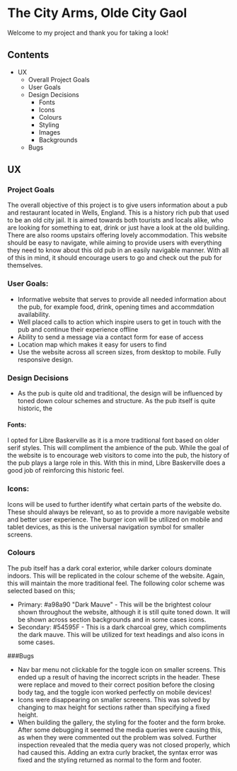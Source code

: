 # The City Arms, Olde City Gaol 

Welcome to my project and thank you for taking a look! 

## Contents

* UX 
    * Overall Project Goals
    * User Goals
    * Design Decisions
        * Fonts 
        * Icons 
        * Colours
        * Styling 
        * Images 
        * Backgrounds 
    * Bugs 
    
    

## UX 
### Project Goals 

The overall objective of this project is to give users information about a pub and restaurant located in Wells, England. This is a history rich pub that used to be an old city jail. 
It is aimed towards both tourists and locals alike, who are looking for something to eat, drink or just have a look at the old building. There are also rooms upstairs offering 
lovely accommodation. This website should be easy to navigate, while aiming to provide users with everything they need to know about this old pub in an easily
navigable manner. With all of this in mind, it should encourage users to go and check out the pub for themselves. 

### User Goals:
* Informative website that serves to provide all needed information about the pub, for example food, drink, opening times and accommdation availability.
* Well placed calls to action which inspire users to get in touch with the pub and continue their experience offline
* Ability to send a message via a contact form for ease of access
* Location map which makes it easy for users to find
* Use the website across all screen sizes, from desktop to mobile. Fully responsive design.

### Design Decisions
* As the pub is quite old and traditional, the design will be influenced by toned down colour schemes and structure. As the pub itself is quite historic, the   

#### Fonts: 
I opted for Libre Baskerville as it is a more traditional font based on older serif styles. This will compliment the ambience of the pub. While the goal of the website is to encourage
web visitors to come into the pub, the history of the pub plays a large role in this. With this in mind, Libre Baskerville does a good job of reinforcing this historic feel. 

### Icons:
Icons will be used to further identify what certain parts of the website do. These should always be relevant, so as to provide a more navigable website and better user experience. The
burger icon will be utilized on mobile and tablet devices, as this is the universal navigation symbol for smaller screens.  

### Colours
The pub itself has a dark coral exterior, while darker colours dominate indoors. This will be replicated in the colour scheme of the website. Again, this will maintain the more traditional
feel. The following color scheme was selected based on this;
* Primary: #a98a90 "Dark Mauve" - This will be the brightest colour shown throughout the website, although it is still quite toned down. It will be shown across section backgrounds and 
in some cases icons. 
* Secondary: #54595F - This is a dark charcoal grey, which compliments the dark mauve. This will be utilized for text headings and also icons in some cases.

###Bugs 
* Nav bar menu not clickable for the toggle icon on smaller screens. This ended up a result of having the incorrect scripts in the header. These were replace and moved to their correct 
position before the closing body tag, and the toggle icon worked perfectly on mobile devices!
* Icons were disappearing on smaller screeens. This was solved by changing to max height for sections rather than specifying a fixed height. 
* When building the gallery, the styling for the footer and the form broke. After some debugging it seemed the media queries were causing this, as when they were commented out the problem 
was solved. Further inspection revealed that the media query was not closed properly, which had caused this. Adding an extra curly bracket, the syntax error was fixed and the styling returned
as normal to the form and footer. 
